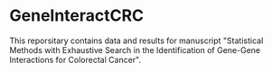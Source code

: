 # GeneInteractCRC
This reporsitary contains data and results for manuscript "Statistical Methods with Exhaustive Search in the Identification of Gene-Gene Interactions for Colorectal Cancer".
